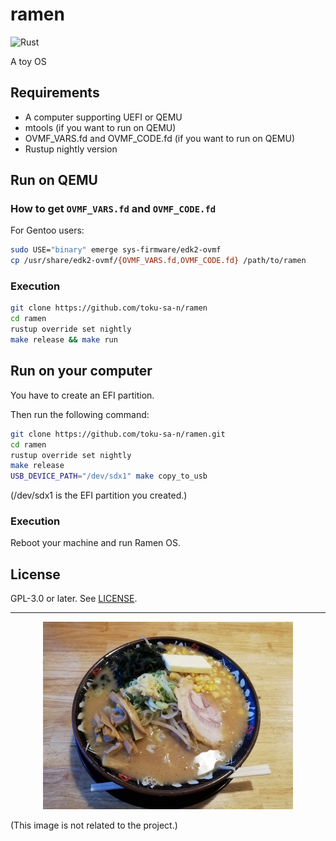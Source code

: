 # ramen

![Rust](https://github.com/toku-sa-n/ramen/workflows/Rust/badge.svg)

A toy OS

## Requirements
- A computer supporting UEFI or QEMU
- mtools (if you want to run on QEMU)
- OVMF_VARS.fd and OVMF_CODE.fd (if you want to run on QEMU)
- Rustup nightly version

## Run on QEMU

### How to get `OVMF_VARS.fd` and `OVMF_CODE.fd`

For Gentoo users:

```sh
sudo USE="binary" emerge sys-firmware/edk2-ovmf
cp /usr/share/edk2-ovmf/{OVMF_VARS.fd,OVMF_CODE.fd} /path/to/ramen
```

### Execution

```sh
git clone https://github.com/toku-sa-n/ramen
cd ramen
rustup override set nightly
make release && make run
```

## Run on your computer

You have to create an EFI partition.

Then run the following command:
```sh
git clone https://github.com/toku-sa-n/ramen.git
cd ramen
rustup override set nightly
make release
USB_DEVICE_PATH="/dev/sdx1" make copy_to_usb
```
(/dev/sdx1 is the EFI partition you created.)

### Execution
Reboot your machine and run Ramen OS.

## License

GPL-3.0 or later. See [LICENSE](https://github.com/toku-sa-n/ramen/blob/master/LICENSE).

---
<div style="text-align:center;"><img src="images/ramen.jpg"></div>

(This image is not related to the project.)
